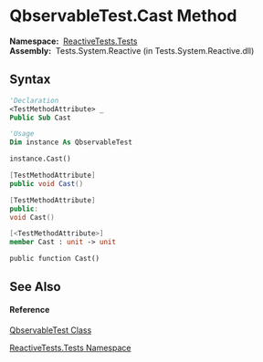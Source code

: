 # QbservableTest.Cast Method

**Namespace:**  [ReactiveTests.Tests](ReactiveTests.Tests\ReactiveTests.Tests.md)  
**Assembly:**  Tests.System.Reactive (in Tests.System.Reactive.dll)

## Syntax

```vb
'Declaration
<TestMethodAttribute> _
Public Sub Cast
```

```vb
'Usage
Dim instance As QbservableTest

instance.Cast()
```

```csharp
[TestMethodAttribute]
public void Cast()
```

```c++
[TestMethodAttribute]
public:
void Cast()
```

```fsharp
[<TestMethodAttribute>]
member Cast : unit -> unit 
```

```jscript
public function Cast()
```

## See Also

#### Reference

[QbservableTest Class](QbservableTest\QbservableTest.md)

[ReactiveTests.Tests Namespace](ReactiveTests.Tests\ReactiveTests.Tests.md)





